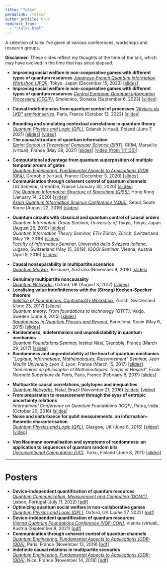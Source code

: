```yaml
---
title: "Talks"
permalink: /talks/
author_profile: true
redirect_from: 
  - "/talks.html"
---
```


A selection of talks I've given at various conferences, workshops and research groups. 

**Disclaimer**: These slides reflect my thoughts at the time of the talk, which may have evolved in the time that has since elapsed.

<!-- ## 2023 -->
<!-- -->
* **Improving social welfare in non-cooperative games with different types of quantum resources**
_[Japanese-French Quantum Information Workshop (JFQI)](https://jfqi2023.github.io/)_,
Tokyo, Japan (December 15, 2023) [[slides](https://github.com/JFQI2023/JFQI2023.github.io/raw/master/assets/pdf/Abbott.pdf)]
* **Improving social welfare in non-cooperative games with different types of quantum resources**
_[Central European Quantum Information Processing (CEQIP)](http://ceqip.eu/2023/)_,
Smolenice, Slovakia (September 6, 2023) [[slides](http://ceqip.eu/2023/talks/talk2023ceqip_abbott.pdf)]
<!-- ## 2022 -->
<!-- -->
* **Causal indefiniteness from quantum control of processes**
_["Ateliers du LKB" seminar series](http://www.lkb.upmc.fr/ateliers-du-lkb/)_,
Paris, France (October 13, 2022) [[slides](/files/slides/2022_LKB_Abbott.pdf)]
<!-- ## 2021 -->
<!-- -->
* **Bounding and simulating contextual correlations in quantum theory**  
_[Quantum Physics and Logic (QPL)](https://qpl2021.eu/)_,
Gdansk (virtual), Poland (June 7, 2021) [[slides](/files/slides/2021_QPL_Abbott.pdf)] [[video](https://youtu.be/-De7lUaKSEo)]
* **The causal structure of quantum information**  
_[Sprint School in Theoretical Computer Science (EPIT)](https://conferences.cirm-math.fr/2341.html)_,
CIRM, Marseille (virtual), France (May 28, 2021) [[slides](/files/slides/2021_EPIT_Abbott.pdf)] [[video (from 1:11:30)](https://bbb1.cirm-math.fr/recording/f72420a51c7d3b9b38d150b0afcac11596be8317-1622186164295.mp4)]
<!-- -->
<!-- ## 2020 -->
<!-- -->
* **Computational advantage from quantum superposition of multiple temporal orders of gates**  
_[Quantum Engineering, Fundamental Aspects to Applications (GDR IQFA)](https://iqfacolloq2020.sciencesconf.org/)_,
Grenoble (virtual), France (December 3, 2020) [[slides](/files/slides/2020_IQFA_Abbott.pdf)]
* **Communication through coherent control of quantum channels**  
_LIG Seminar_,
Grenoble, France (January 30, 2020) [[slides](/files/slides/2020_LIG_Abbott.pdf)]  
_[The Quantum Information Structure of Spacetime (QISS)](http://www.cs.ox.ac.uk/QISS/)_,
Hong Kong (January 14, 2020) [[slides](/files/slides/2020_QISS_Abbott.pdf)]  
_[Asian Quantum Information Science Conference (AQIS)](http://aqis-conf.org/2019/)_,
Seoul, South Korea (August 22, 2019) [[slides](/files/slides/2019_AQIS_Abbott.pdf)] 
<!-- -->
<!-- ## 2019 -->
<!-- -->
* **Quantum circuits with classical and quantum control of causal orders**  
_Quantum Information Group Seminar, University of Tokyo_,
Tokyo, Japan (August 26, 2019) [[slides](/files/slides/2019_Tokyo_Abbott.pdf)]  
_Quantum Information Theory Seminar, ETH Zürich_,
Zürich, Switzerland (May 28, 2019) [[slides](/files/slides/2019_Zurich_Abbott.pdf)]  
_Faculty of Informatics Seminar, Università della Svizzera italiana_,
Lugano, Switzerland (May 15, 2019);
_IQOQI Seminar_,
Vienna, Austria (April 9, 2019) [[slides](/files/slides/2019_Lugano_Abbott.pdf)]  
<!-- -->
<!-- ## 2018 -->
<!-- -->
* **Causal nonseparability in multipartite scenarios**  
_[Quantum Maiwar](https://quantum-maiwar.weebly.com/)_,
Brisbane, Australia (November 9, 2018) [[slides](/files/slides/2018_QMaiwar_Abbott.pdf)]
<!-- -->
<!-- ## 2017 -->
<!-- -->
* **Genuinely multipartite noncausality**  
_[Quantum Networks](http://www.cs.ox.ac.uk/qnetworks2017/)_,
Oxford, UK (August 3, 2017) [[slides](/files/slides/2017_Oxford_Abbott.pdf)]
* **Localising value indefiniteness with the (Strong) Kochen-Specker theorem**  
_[Solstice of Foundations: Contextuality Workshop](https://foundations.ethz.ch/previous-editions/workshop/)_,
Zürich, Switzerland (June 23, 2017) [[slides](/files/slides/2017_Contextuality_Abbott.pdf)]  
_Quantum theory: From foundations to technology (QTFT)_,
Växjö, Sweden (June 8, 2015) [[slides](/files/slides/2015_QTFT_Abbott.pdf)]  
_[Randomness in Quantum Physics and Beyond](http://qrandom.icfo.eu/)_,
Barcelona, Spain (May 6, 2015) [[slides](/files/slides/2015_QRAND_Abbott.pdf)]  
* **Randomness, indeterminism and unpredictability in quantum mechanics**  
_Quantum Foundations Seminar, Institut Néel_,
Grenoble, France (March 29, 2017) [[slides](/files/slides/2017_NEEL_Abbott.pdf)]
* **Randomness and unpredictability at the heart of quantum mechanics**  
_"Logique, Informatique, Mathématiques, Raisonnement" Seminar, Jean Moulin University Lyon 3_,
Lyon, France (March 15, 2017) [[slides](/files/slides/2017_Lyon_Abbott.pdf)]  
_"Séminaires de philosophie et Mathématiques: Temps et Hasard", École Normale Supérieure de Paris_,
Paris, France (February 6, 2017) [[slides](/files/slides/2017_Paris_Abbott.pdf)]  
<!-- -->
<!-- ## 2016 -->
<!-- -->
* **Multipartite causal correlations, polytopes and inequalities**  
_[Quantum Networks](https://iip.ufrn.br/eventsdetail.php?inf===QTUVkM)_,
Natal, Brazil (November 21, 2016) [[slides](/files/slides/2016_QNETS_Abbott.pdf)] [[video](https://youtu.be/tAHvkFNvIag)]
* **From preparation to measurement through the eyes of entropic uncertainty relations**  
_International Conference on Quantum Foundations (ICQF)_,
Patna, India (October 20, 2016) [[slides](/files/slides/2016_ICQF_Abbott.pdf)]
* **Noise and disturbance for qubit measurements: an information-theoretic characterisation**  
_[Quantum Physics and Logic (QPL)](http://qpl2016.cis.strath.ac.uk/)_,
Glasgow, UK (June 8, 2016) [[slides](/files/slides/2016_QPL_Abbott.pdf)] [[video](https://youtu.be/d1i8h8pQ9XM)]
<!-- -->
<!-- ## 2011 -->
<!-- -->
* **Von Neumann normalisation and symptoms of randomness: an application to sequences of quantum random bits**  
_[Unconventional Computation (UC)](https://www.math.utu.fi/projects/uc2011/)_,
Turku, Finland (June 8, 2011) [[slides](/files/slides/2011_UC_Abbott.pdf)]

---

# Posters

* **Device-independent quantification of quantum resources**  
_[Quantum Communication, Measurement and Computing (QCMC)](http://www.qcmc-lisbon.org/)_,
Lisbon, Portugal (July 11, 2022) [[pdf](/files/posters/2022_QCMC_Abbott.pdf)]
* **Optimizing quantum social welfare in non-collaborative games**  
_[Quantum Physics and Logic (QPL)](https://www.qplconference.org/)_,
Oxford, UK (Jume 27, 2022) [[pdf](/files/posters/2022_QPL_Abbott.pdf)]
* **Device-independent quantification of quantum resources**  
_[Vienna Quantum Foundations Conference (VQF-CON)](https://vqf.iqoqi.oeaw.ac.at/)_,
Vienna (virtual), Austria (September 8, 2021) [[pdf](/files/posters/2021_VQF-CON_Abbott.pdf)]
* **Communication through coherent control of quantum channels**  
_[Quantum Engineering, Fundamental Aspects to Applications (GDR-IQDA)](https://iqfacolloq2019.sciencesconf.org/)_,
Paris, France (November 13, 2019) [[pdf](/files/posters/2019_IQFA_Abbott.pdf)]
* **Indefinite causal relations in multipartite scenarios**  
_[Quantum Engineering, Fundamental Aspects to Applications (GDR-IQDA)](https://iqfacolloq2018.sciencesconf.org/)_,
Nice, France (November 14, 2018) [[pdf](/files/posters/2018_IQFA_Abbott.pdf)]